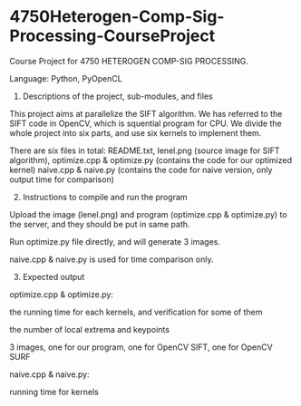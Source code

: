 # 4750Heterogen-Comp-Sig-Processing-CourseProject
Course Project for 4750 HETEROGEN COMP-SIG PROCESSING. 

Language: Python, PyOpenCL



1. Descriptions of the project, sub-modules, and files

This project aims at parallelize the SIFT algorithm. We has referred to the SIFT code in OpenCV, which is squential program for CPU. We divide the whole project into six parts, and use six kernels to implement them. 

There are six files in total:
    README.txt, 
    lenel.png (source image for SIFT algorithm), 
    optimize.cpp & optimize.py (contains the code for our optimized kernel)
    naive.cpp & naive.py (contains the code for naive version, only output time for comparison)


2. Instructions to compile and run the program

Upload the image (lenel.png) and program (optimize.cpp & optimize.py) to the server, and they should be put in same path.

Run optimize.py file directly, and will generate 3 images.

naive.cpp & naive.py is used for time comparison only.


3. Expected output

optimize.cpp & optimize.py:

   the running time for each kernels, and verification for some of them

   the number of local extrema and keypoints

   3 images, one for our program, one for OpenCV SIFT, one for OpenCV SURF

naive.cpp & naive.py:

   running time for kernels
